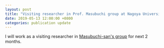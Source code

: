 ```yaml
---
layout: post
title: "Visiting researcher in Prof. Masubuchi group at Nagoya University"
date: 2019-05-13 12:00:00 +0800
categories: publication update
---
```


I will work as a visiting researcher in [Masubuchi-san's group](http://rheology.jp/nagoya/) for next 2 months.

